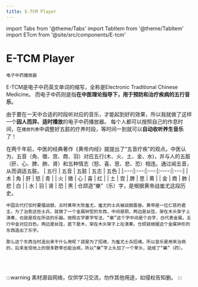 ```yaml
---
title: E-TCM Player
---
```


import Tabs from '@theme/Tabs'
import TabItem from '@theme/TabItem'
import ETcm from '@site/src/components/E-tcm'

# E-TCM Player
`电子中药播放器`

E-TCM是电子中药英文单词的缩写，全称是Electronic Traditional Chinese Medicine。 
而电子中药则是指**在中医理论指导下，用于预防和治疗疾病的五行音乐**。

由于要在一天中合适的时段听对应的音乐，才能起到好的效果，所以我就做了这样一个**因人而异、适时播放**的电子中药播放器。
每个人都可以按照自己的作息时间，在`播放列表`中调整好五脏的疗养时段，等时间一到就可以**自动收听养生音乐**了！

<Tabs>
  <TabItem value="musical therapy" label="中医五音疗法" default>
    在两千年前，中医的经典著作《黄帝内经》就提出了“五音疗疾”的观点。中医认为，五音（角、徵、宫、商、羽）对应五行(木、火、土、金、水)，并与人的五脏（肝、心、脾、肺、肾）和五种情志（怒、喜、思、悲、恐）相连。通过闻五音，从而调适五脏。
  </TabItem>
  <TabItem value="five-element reference" label="五行对照表">
    | 五行 | 五音 | 五脏 | 五志 | 五色 |
    |:---:|:---:|:---:|:----:|:---:|
    | 木 | 角 | 肝 | 怒 | 青 |
    | 火 | 徵 | 心 | 喜 | 红 |
    | 土 | 宫 | 脾 | 思 | 黄 |
    | 金 | 商 | 肺 | 悲 | 白 |
    | 水 | 羽 | 肾 | 恐 | 黑 |
  </TabItem>
  <TabItem value="music to medicine" label="药从乐中来">
    仓颉造“樂”（乐）字，是根据黄帝战蚩尤这段历史。
    
    中国古代打仗时要擂战鼓，古时黄帝大败蚩尤，蚩尤的士兵被战鼓震昏。黄帝是一位仁慈的君主。为了治愈这些士兵，就做了一个金属钟型的东西，中间是铜，两边是丝弦，架在木头架子上演奏，也就是现在所说的乐器。按照古字篆字写法，“樂”这个字中间是个白字，白代表金属，五行中金对应白色。两边是丝弦，底下是木，架在木头架子上在演奏。仓颉就根据这个金属钟形的东西造出了乐字。
    
    那么这个东西当时造出来干什么用呢？就是为了招魂，为蚩尤士兵招魂。所以音乐是用来治病的，后来发现地上的很多野草也能治病，所以“樂”字上头加了一个草头，就成了“藥”（药）。
  </TabItem>
</Tabs>

<ETcm></ETcm>

<br></br>

:::warning
素材源自网络，仅供学习交流，勿作其他用途，如侵权告知删。
:::
